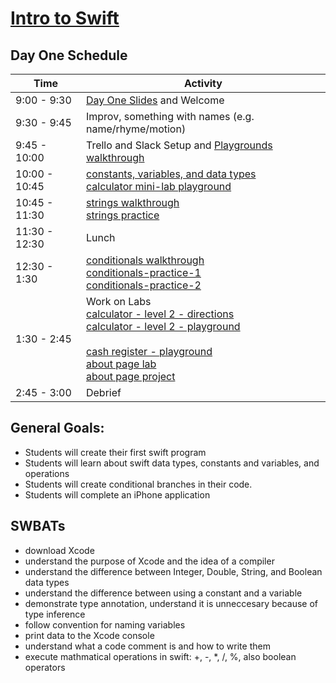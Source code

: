 # [Intro to Swift](https://github.com/upperlinecode/intro-to-swift)
## Day One Schedule

| Time        | Activity      |
|-------------|---------------|
|9:00 - 9:30  | [Day One Slides](https://docs.google.com/a/upperlinecode.com/presentation/d/1gP5NZGm-_YRQTVAapUnB0ZUgJp3FsL0MI8wLbjzC97k/edit?usp=sharing) and Welcome
|9:30 - 9:45    | Improv, something with names (e.g. name/rhyme/motion)
|9:45 - 10:00  	| Trello and Slack Setup and [Playgrounds walkthrough](https://github.com/upperlinecode/intro-to-swift/blob/master/day-1/xcode-setup.md)
|10:00 - 10:45| [constants, variables, and data types](https://github.com/upperlinecode/intro-to-swift/blob/master/day-1/intro-constants-variables.md)<br>[calculator mini-lab playground](https://github.com/upperlinecode/ios-swift-calculator-lab/)
|10:45 - 11:30	   | [strings walkthrough](https://github.com/upperlinecode/intro-to-swift/blob/master/day-1/intro-string-methods.md)<br>[strings practice](https://github.com/upperlinecode/ios-swift-strings-practice)
|   11:30 - 12:30      | Lunch 		            
|   12:30 - 1:30       | [conditionals walkthrough](https://github.com/upperlinecode/intro-to-swift/blob/master/day-1/conditionals-intro.md)<br>[conditionals-practice-1](https://github.com/upperlinecode/ios-swift-conditionals-practice-1)<br>[conditionals-practice-2](https://github.com/upperlinecode/ios-swift-conditionals-practice-2)
| 1:30 - 2:45        | Work on Labs <br> [calculator - level 2 - directions](https://github.com/upperlinecode/intro-to-swift/blob/master/day-1/calculator-level-2.md)<br>[calculator - level 2 - playground](https://github.com/upperlinecode/ios-swift-calculator-lab-level2) <br><br>[cash register - playground](https://github.com/upperlinecode/ios-swift-cash-register-lab)<br>[about page lab](https://github.com/upperlinecode/intro-to-swift/blob/master/day-1/about-page-lab.md)<br>[about page project](https://github.com/upperlinecode/ios-swift-about-page-lab)|
|   2:45 - 3:00        | Debrief





## General Goals: 
- Students will create their first swift program
- Students will learn about swift data types, constants and variables, and operations
- Students will create conditional branches in their code.
- Students will complete an iPhone application


## SWBATs
- download Xcode
- understand the purpose of Xcode and the idea of a compiler
- understand the difference between Integer, Double, String, and Boolean data types 
- understand the difference between using a constant and a variable
- demonstrate type annotation, understand it is unneccesary because of type inference
- follow convention for naming variables
- print data to the Xcode console
- understand what a code comment is and how to write them
- execute mathmatical operations in swift: +, -, *, /, %, also boolean operators

